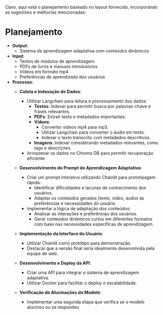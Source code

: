 Claro, aqui está o planejamento baseado no layout fornecido, incorporando as sugestões e melhorias mencionadas:

# Planejamento

- **Output**:
    - Sistema de aprendizagem adaptativa com conteúdos dinâmicos
- **Input**:
    - Textos de módulos de aprendizagem
    - PDFs de livros e manuais introdutórios
    - Vídeos em formato mp4
    - Preferências de aprendizado dos usuários
- **Processo**:
    - **Coleta e Indexação de Dados**:
        - Utilizar Langchain para leitura e processamento dos dados:
            - **Textos**: Indexar para permitir busca por palavras-chave e frases relevantes.
            - **PDFs**: Extrair texto e metadados importantes.
            - **Vídeos**:
                - Converter vídeos mp4 para mp3.
                - Utilizar Langchain para converter o áudio em texto.
                - Indexar o texto transcrito com metadados descritivos.
            - **Imagens**: Indexar considerando metadados relevantes, como tags e descrições.
        - Armazenar os dados no Chroma DB para permitir recuperação eficiente.

    - **Desenvolvimento do Prompt de Aprendizagem Adaptativa**:
        - Criar um prompt interativo utilizando Chainlit para prototipagem rápida:
            - Identificar dificuldades e lacunas de conhecimento dos usuários.
            - Adaptar os conteúdos gerados (texto, vídeo, áudio) às preferências e necessidades do usuário.
        - Implementar a lógica de adaptação dos conteúdos:
            - Analisar as interações e preferências dos usuários.
            - Gerar conteúdos dinâmicos curtos em diferentes formatos com base nas necessidades específicas de aprendizagem.

    - **Implementação da Interface do Usuário**:
        - Utilizar Chainlit como protótipo para demonstração.
        - Destacar que a versão final seria idealmente desenvolvida pela equipe de web.

    - **Desenvolvimento e Deploy da API**:
        - Criar uma API para integrar o sistema de aprendizagem adaptativa.
        - Utilizar Docker para facilitar o deploy e escalabilidade.

    - **Verificação de Alucinações do Modelo**:
        - Implementar uma segunda etapa que verifica se o modelo alucinou ou se respondeu
